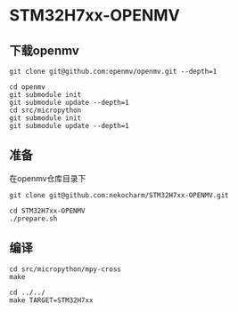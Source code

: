 # STM32H7xx-OPENMV

## 下载openmv

```shell
git clone git@github.com:openmv/openmv.git --depth=1
```

```shell
cd openmv
git submodule init
git submodule update --depth=1
cd src/micropython
git submodule init
git submodule update --depth=1
```

## 准备

在openmv仓库目录下

```shell
git clone git@github.com:nekocharm/STM32H7xx-OPENMV.git

cd STM32H7xx-OPENMV
./prepare.sh
```

## 编译

```shell
cd src/micropython/mpy-cross
make

cd ../../
make TARGET=STM32H7xx
```

